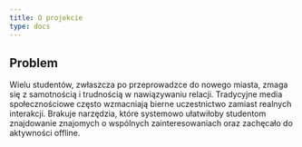 ```yaml
---
title: O projekcie
type: docs
---
```


## Problem
Wielu studentów, zwłaszcza po przeprowadzce do nowego miasta, zmaga się z samotnością i trudnością w nawiązywaniu relacji. Tradycyjne media społecznościowe często wzmacniają bierne uczestnictwo zamiast realnych interakcji. Brakuje narzędzia, które systemowo ułatwiłoby studentom znajdowanie znajomych o wspólnych zainteresowaniach oraz zachęcało do aktywności offline.
